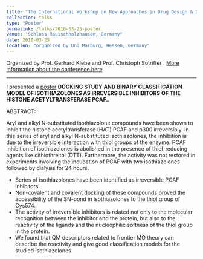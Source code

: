 ```yaml
---
title: "The International Workshop on New Approaches in Drug Design & Discovery"
collection: talks
type: "Poster"
permalink: /talks/2010-03-25-poster
venue: "Schloss Rauischholzhausen, Germany"
date: 2010-03-25
location: "organized by Uni Marburg, Hessen, Germany"
---
```


Organized by Prof. Gerhard Klebe and Prof. Christoph Sotriffer . [More information about the conference here](https://www.beactica.com/events/events/the-international-workshop-on-new-approaches-in-drug-design-discovery)

---

I presented a [poster](https://poster.com/) **DOCKING STUDY AND BINARY CLASSIFICATION MODEL OF ISOTHIAZOLONES AS IRREVERSIBLE INHIBITORS OF THE HISTONE ACETYLTRANSFERASE PCAF.**.

ABSTRACT:

Aryl and alkyl N-substituted isothiazolone compounds have been shown to  inhibit the histone acetyltransferase (HAT) PCAF and p300 irreversibly. In this  series of aryl and alkyl N-substituted isothiazolones, the inhibition is due to the  irreversible  interaction  with  thiol  groups  of  the  enzyme.  PCAF  inhibition  of   isothiazolones  is  abolished  in  the  presence  of  thiol-reducing  agents  like  dithiothreitol (DTT). Furthermore, the activity was not restored in experiments involving the incubation of PCAF with two isothiazolones followed by dialysis  for 24 hours.

* Series of isothiazolones have been identified as irreversible PCAF inhibitors.
* Non-covalent and covalent docking of these compounds proved the accessibility of the SN-bond in isothiazolones to the thiol group of Cys574.
* The activity of irreversible inhibitors is related not only to the molecular recognition between the inhibitor and the protein, but also to the reactivity of the ligands and the nucleophilic softness of the thiol group in the protein.
* We found that QM descriptors related to frontier MO theory can describe the reactivity and give good classification models for the studied isothiazolones.
